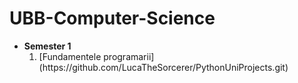 # UBB-Computer-Science

* **Semester 1**
    <ol>
        <li> [Fundamentele programarii](https://github.com/LucaTheSorcerer/PythonUniProjects.git) </li>